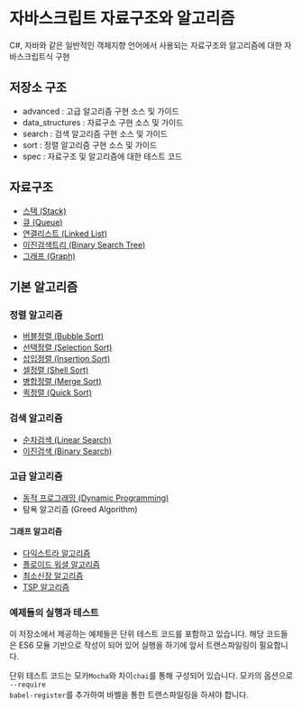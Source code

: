 # 자바스크립트 자료구조와 알고리즘
C#, 자바와 같은 일반적인 객체지향 언어에서 사용되는 자료구조와 알고리즘에 대한 자바스크립트식 구현

## 저장소 구조
* advanced : 고급 알고리즘 구현 소스 및 가이드
* data_structures : 자료구소 구현 소스 및 가이드
* search : 검색 알고리즘 구현 소스 및 가이드
* sort : 정렬 알고리즘 구현 소스 및 가이드
* spec : 자료구조 및 알고리즘에 대한 테스트 코드

## 자료구조
* [스택 (Stack)](./data_structures/stack)
* [큐 (Queue)](./data_structures/queue)
* [연결리스트 (Linked List)](./data_structures/linkedList)
* [이진검색트리 (Binary Search Tree)](./data_structures/binarySearchTree)
* [그래프 (Graph)](./data_structures/graph)

##  기본 알고리즘

### 정렬 알고리즘
* [버블정렬 (Bubble Sort)](./sort/bubbleSort)
* [선택정렬 (Selection Sort)](./sort/selectionSort)
* [삽입정렬 (Insertion Sort)](./sort/insertionSort)
* [셀정렬 (Shell Sort)](./shellSort)
* [병합정렬 (Merge Sort)](./mergeSort)
* [퀵정렬 (Quick Sort)](./quickSort)

### 검색 알고리즘
* [순차검색 (Linear Search)]()
* [이진검색 (Binary Search)]()

### 고급 알고리즘
* [동적 프로그래밍 (Dynamic Programming)](./advanced)
* 탐욕 알고리즘 (Greed Algorithm)

#### 그래프 알고리즘
* [다익스트라 알고리즘](./advanced/graph/single_source_shortest_path)
* [플로이드 워셜 알고리즘](./advanced/graph/all_pairs_shortes_path)
* [최소신장 알고리즘](./advanced/graph/minimum_spanning_tree)
* [TSP 알고리즘](./advanced/graph/travelling_salesman_problem)

### 예제들의 실행과 테스트
이 저장소에서 제공하는 예제들은 단위 테스트 코드를 포함하고 있습니다.
해당 코드들은 ES6 모듈 기반으로 작성이 되어 있어 실행을 하기에 앞서 트랜스파일링이 필요합니다.

단위 테스트 코드는 모카<code>Mocha</code>와 차이<code>chai</code>를 통해 구성되어 있습니다.
모카의 옵션으로 <code>--require babel-register</code>를 추가하여 바벨을 통한 트랜스파일링을 하셔야 합니다.